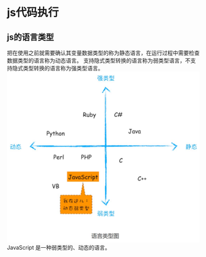 # js代码执行
## js的语言类型
把在使用之前就需要确认其变量数据类型的称为静态语言，在运行过程中需要检查数据类型的语言称为动态语言。
支持隐式类型转换的语言称为弱类型语言，不支持隐式类型转换的语言称为强类型语言。
![alt text](image-10.png)
JavaScript 是一种弱类型的、动态的语言。

